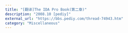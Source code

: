 ```yaml
---
title: "[翻译]The IDA Pro Book(第二章)"
description: "2008.10 [pediy]"
external_url: "https://bbs.pediy.com/thread-74943.htm"
category: "Miscellaneous"
---
```

